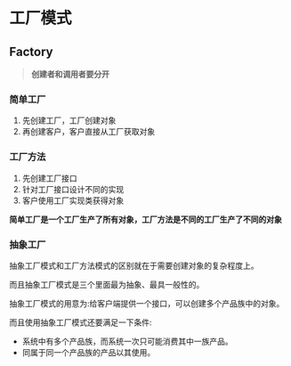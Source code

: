 # 工厂模式

## Factory

> **创建者和调用者要分开**

 ### 简单工厂

1. 先创建工厂，工厂创建对象
2. 再创建客户，客户直接从工厂获取对象

### 工厂方法

1. 先创建工厂接口
2. 针对工厂接口设计不同的实现
3. 客户使用工厂实现类获得对象

**简单工厂是一个工厂生产了所有对象，工厂方法是不同的工厂生产了不同的对象**

### 抽象工厂

抽象工厂模式和工厂方法模式的区别就在于需要创建对象的复杂程度上。

而且抽象工厂模式是三个里面最为抽象、最具一般性的。

抽象工厂模式的用意为:给客户端提供一个接口，可以创建多个产品族中的对象。

而且使用抽象工厂模式还要满足一下条件:

- 系统中有多个产品族，而系统一次只可能消费其中一族产品。
- 同属于同一个产品族的产品以其使用。
